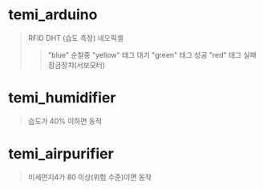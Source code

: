 # temi_arduino
> RFID
> DHT (습도 측정)
> 네오픽셀
> > "blue" 순찰중
> > "yellow" 태그 대기
> > "green" 태그 성공
> > "red" 태그 실패
> 잠금장치(서보모터)
# temi_humidifier
> 습도가 40% 이하면 동작
# temi_airpurifier
> 미세먼지4가 80 이상(위험 수준)이면 동작
